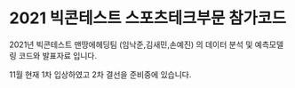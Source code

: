 # 2021 빅콘테스트 스포츠테크부문 참가코드

2021년 빅콘테스트 맨땅에헤딩팀 (임낙준,김새민,손예진) 의 데이터 분석 및 예측모델링 코드와 발표자료 입니다. 

11월 현재 1차 입상하였고 2차 결선을 준비중에 있습니다. 
